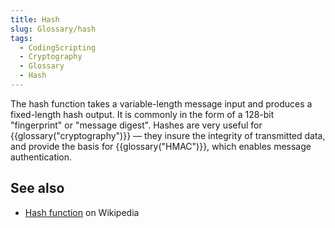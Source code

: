 ```yaml
---
title: Hash
slug: Glossary/hash
tags:
  - CodingScripting
  - Cryptography
  - Glossary
  - Hash
---
```

The hash function takes a variable-length message input and produces a fixed-length hash output. It is commonly in the form of a 128-bit "fingerprint" or "message digest". Hashes are very useful for {{glossary("cryptography")}} — they insure the integrity of transmitted data, and provide the basis for {{glossary("HMAC")}}, which enables message authentication.

## See also

- [Hash function](https://en.wikipedia.org/wiki/Hash_function) on Wikipedia
